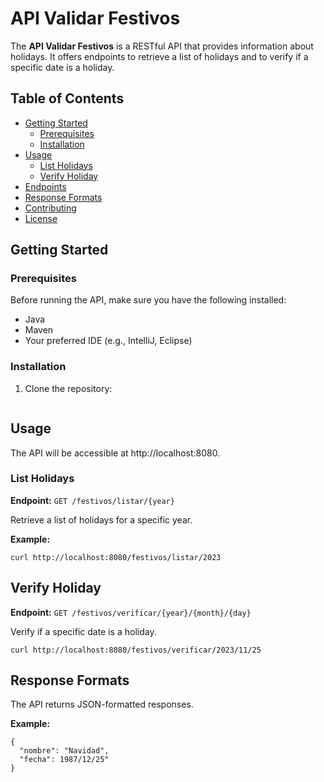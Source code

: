 # API Validar Festivos

The **API Validar Festivos** is a RESTful API that provides information about holidays. It offers endpoints to retrieve a list of holidays and to verify if a specific date is a holiday.

## Table of Contents

- [Getting Started](#getting-started)
  - [Prerequisites](#prerequisites)
  - [Installation](#installation)
- [Usage](#usage)
  - [List Holidays](#list-holidays)
  - [Verify Holiday](#verify-holiday)
- [Endpoints](#endpoints)
- [Response Formats](#response-formats)
- [Contributing](#contributing)
- [License](#license)

## Getting Started

### Prerequisites

Before running the API, make sure you have the following installed:

- Java 
- Maven 
- Your preferred IDE (e.g., IntelliJ, Eclipse)

### Installation

1. Clone the repository:

   ```[bash](https://github.com/malalalalala/apifestivos.git)

## Usage

The API will be accessible at http://localhost:8080.

### List Holidays

**Endpoint:** `GET /festivos/listar/{year}`

Retrieve a list of holidays for a specific year.

**Example:**
```
curl http://localhost:8080/festivos/listar/2023
```

## Verify Holiday

**Endpoint:** `GET /festivos/verificar/{year}/{month}/{day}`

Verify if a specific date is a holiday.

```
curl http://localhost:8080/festivos/verificar/2023/11/25
```

## Response Formats
The API returns JSON-formatted responses.

**Example:**

```
{
  "nombre": "Navidad",
  "fecha": 1987/12/25"
}
```

```
